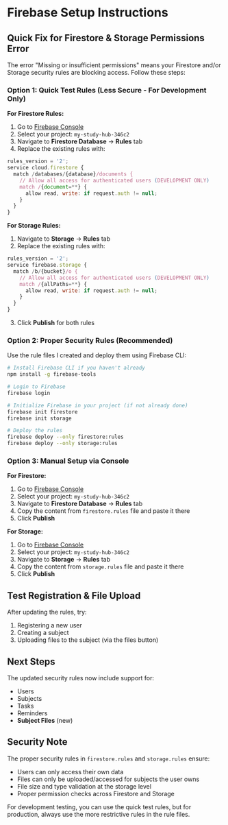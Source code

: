 # Firebase Setup Instructions

## Quick Fix for Firestore & Storage Permissions Error

The error "Missing or insufficient permissions" means your Firestore and/or Storage security rules are blocking access. Follow these steps:

### Option 1: Quick Test Rules (Less Secure - For Development Only)

**For Firestore Rules:**
1. Go to [Firebase Console](https://console.firebase.google.com/)
2. Select your project: `my-study-hub-346c2`
3. Navigate to **Firestore Database** → **Rules** tab
4. Replace the existing rules with:

```javascript
rules_version = '2';
service cloud.firestore {
  match /databases/{database}/documents {
    // Allow all access for authenticated users (DEVELOPMENT ONLY)
    match /{document=**} {
      allow read, write: if request.auth != null;
    }
  }
}
```

**For Storage Rules:**
1. Navigate to **Storage** → **Rules** tab
2. Replace the existing rules with:

```javascript
rules_version = '2';
service firebase.storage {
  match /b/{bucket}/o {
    // Allow all access for authenticated users (DEVELOPMENT ONLY)
    match /{allPaths=**} {
      allow read, write: if request.auth != null;
    }
  }
}
```

3. Click **Publish** for both rules

### Option 2: Proper Security Rules (Recommended)

Use the rule files I created and deploy them using Firebase CLI:

```bash
# Install Firebase CLI if you haven't already
npm install -g firebase-tools

# Login to Firebase
firebase login

# Initialize Firebase in your project (if not already done)
firebase init firestore
firebase init storage

# Deploy the rules
firebase deploy --only firestore:rules
firebase deploy --only storage:rules
```

### Option 3: Manual Setup via Console

**For Firestore:**
1. Go to [Firebase Console](https://console.firebase.google.com/)
2. Select your project: `my-study-hub-346c2`
3. Navigate to **Firestore Database** → **Rules** tab
4. Copy the content from `firestore.rules` file and paste it there
5. Click **Publish**

**For Storage:**
1. Go to [Firebase Console](https://console.firebase.google.com/)
2. Select your project: `my-study-hub-346c2`
3. Navigate to **Storage** → **Rules** tab
4. Copy the content from `storage.rules` file and paste it there
5. Click **Publish**

## Test Registration & File Upload

After updating the rules, try:
1. Registering a new user
2. Creating a subject
3. Uploading files to the subject (via the files button)

## Next Steps

The updated security rules now include support for:
- Users
- Subjects
- Tasks
- Reminders
- **Subject Files** (new)

## Security Note

The proper security rules in `firestore.rules` and `storage.rules` ensure:
- Users can only access their own data
- Files can only be uploaded/accessed for subjects the user owns
- File size and type validation at the storage level
- Proper permission checks across Firestore and Storage

For development testing, you can use the quick test rules, but for production, always use the more restrictive rules in the rule files.